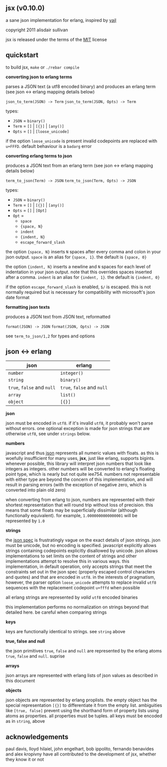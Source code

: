 ## jsx (v0.10.0) ##

a sane json implementation for erlang, inspired by [yajl][yajl]

copyright 2011 alisdair sullivan

jsx is released under the terms of the [MIT][MIT] license


## quickstart ##

to build jsx, `make` or `./rebar compile`


**converting json to erlang terms**

parses a JSON text (a utf8 encoded binary) and produces an erlang term (see json <-> erlang mapping details below)

`json_to_term(JSON) -> Term`
`json_to_term(JSON, Opts) -> Term`

types:

* `JSON` = `binary()`
* `Term` = `[]` | `[{}]` | `[any()]`
* `Opts` = `[]` | `[loose_unicode]`

if the option `loose_unicode` is present invalid codepoints are replaced with `u+FFFD`. default behaviour is a `badarg` error


**converting erlang terms to json**
    
produces a JSON text from an erlang term (see json <-> erlang mapping details below)

`term_to_json(Term) -> JSON`
`term_to_json(Term, Opts) -> JSON`

types:
        
* `JSON` = `binary()`
* `Term` = `[]` | `[{}]` | `[any()]`
* `Opts` = `[]` | `[Opt]`
* `Opt` =
    - `space`
    - `{space, N}`
    - `indent`
    - `{indent, N}`
    - `escape_forward_slash`

the option `{space, N}` inserts `N` spaces after every comma and colon in your json output. `space` is an alias for `{space, 1}`. the default is `{space, 0}`

the option `{indent, N}` inserts a newline and `N` spaces for each level of indentation in your json output. note that this overrides spaces inserted after a comma. `indent` is an alias for `{indent, 1}`. the default is `{indent, 0}`
      
if the option `escape_forward_slash` is enabled, `$/` is escaped. this is not normally required but is necessary for compatibility with microsoft's json date format


**formatting json texts**
    
produces a JSON text from JSON text, reformatted

`format(JSON) -> JSON`
`format(JSON, Opts) -> JSON`

see `term_to_json/1,2` for types and options


## json <-> erlang ##

**json**                        | **erlang**
--------------------------------|--------------------------------
`number`                        | `integer()` | `float()`
`string`                        | `binary()`
`true`, `false` and `null`      | `true`, `false` and `null`
`array`                         | `list()`
`object`                        | `[{}]` | `[{binary(), JSON}]`

**json**

json must be encoded in `utf8`. if it's invalid `utf8`, it probably won't parse without errors. one optional exception is made for json strings that are otherwise `utf8`, see under `strings` below.

**numbers**

javascript and thus [json][json] represents all numeric values with floats. as this is woefully insufficient for many uses, **jsx**, just like erlang, supports bigints. whenever possible, this library will interpret json numbers that look like integers as integers. other numbers will be converted to erlang's floating point type, which is nearly but not quite iee754. numbers not representable with either type are beyond the concern of this implementation, and will result in parsing errors (with the exception of negative zero, which is converted into plain old zero)

when converting from erlang to json, numbers are represented with their shortest representation that will round trip without loss of precision. this means that some floats may be superficially dissimilar (although functionally equivalent). for example, `1.0000000000000001` will be represented by `1.0`

**strings**

the [json spec][rfc4627] is frustratingly vague on the exact details of json strings. json must be unicode, but no encoding is specified. javascript explicitly allows strings containing codepoints explicitly disallowed by unicode. json allows implementations to set limits on the content of strings and other implementations attempt to resolve this in various ways. this implementation, in default operation, only accepts strings that meet the constraints set out in the json spec (properly escaped control characters and quotes) and that are encoded in `utf8`. in the interests of pragmatism, however, the parser option `loose_unicode` attempts to replace invalid `utf8` sequences with the replacement codepoint `u+fffd` when possible

all erlang strings are represented by *valid* `utf8` encoded binaries

this implementation performs no normalization on strings beyond that detailed here. be careful when comparing strings

**keys**

keys are functionally identical to strings. see `string` above

**true, false and null**

the json primitives `true`, `false` and `null` are represented by the erlang atoms `true`, `false` and `null`. suprise

**arrays**

json arrays are represented with erlang lists of json values as described in this document

**objects**

json objects are represented by erlang proplists. the empty object has the special representation `[{}]` to differentiate it from the empty list. ambiguities like `[true, false]` prevent using the shorthand form of property lists using atoms as properties. all properties must be tuples. all keys must be encoded as in `string`, above


## acknowledgements ##

paul davis, lloyd hilaiel, john engelhart, bob ippolito, fernando benavides and alex kropivny have all contributed to the development of jsx, whether they know it or not


[yajl]: http://lloyd.github.com/yajl
[MIT]: http://www.opensource.org/licenses/mit-license.html
[json]: http://json.org
[rfc4627]: http://tools.ietf.org/html/rfc4627